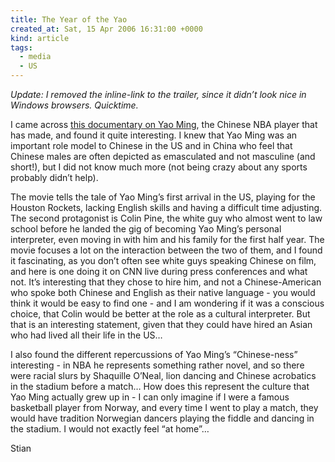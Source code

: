 ```yaml
---
title: The Year of the Yao
created_at: Sat, 15 Apr 2006 16:31:00 +0000
kind: article
tags:
  - media
  - US
---
```


*Update: I removed the inline-link to the trailer, since it didn’t look
nice in Windows browsers. Quicktime.*

I came across [this documentary on Yao
Ming](http://images.apple.com/movies/fineline/theyearoftheyao/theyearoftheyao_320.mov),
the Chinese NBA player that has made, and found it quite interesting. I
knew that Yao Ming was an important role model to Chinese in the US and
in China who feel that Chinese males are often depicted as emasculated
and not masculine (and short!), but I did not know much more (not being
crazy about any sports probably didn’t help).

The movie tells the tale of Yao Ming’s first arrival in the US, playing
for the Houston Rockets, lacking English skills and having a difficult
time adjusting. The second protagonist is Colin Pine, the white guy who
almost went to law school before he landed the gig of becoming Yao
Ming’s personal interpreter, even moving in with him and his family for
the first half year. The movie focuses a lot on the interaction between
the two of them, and I found it fascinating, as you don’t often see
white guys speaking Chinese on film, and here is one doing it on CNN
live during press conferences and what not. It’s interesting that they
chose to hire him, and not a Chinese-American who spoke both Chinese and
English as their native language - you would think it would be easy to
find one - and I am wondering if it was a conscious choice, that Colin
would be better at the role as a cultural interpreter. But that is an
interesting statement, given that they could have hired an Asian who had
lived all their life in the US…

I also found the different repercussions of Yao Ming’s “Chinese-ness”
interesting - in NBA he represents something rather novel, and so there
were racial slurs by Shaquille O’Neal, lion dancing and Chinese
acrobatics in the stadium before a match… How does this represent the
culture that Yao Ming actually grew up in - I can only imagine if I were
a famous basketball player from Norway, and every time I went to play a
match, they would have tradition Norwegian dancers playing the fiddle
and dancing in the stadium. I would not exactly feel “at home”…

Stian
